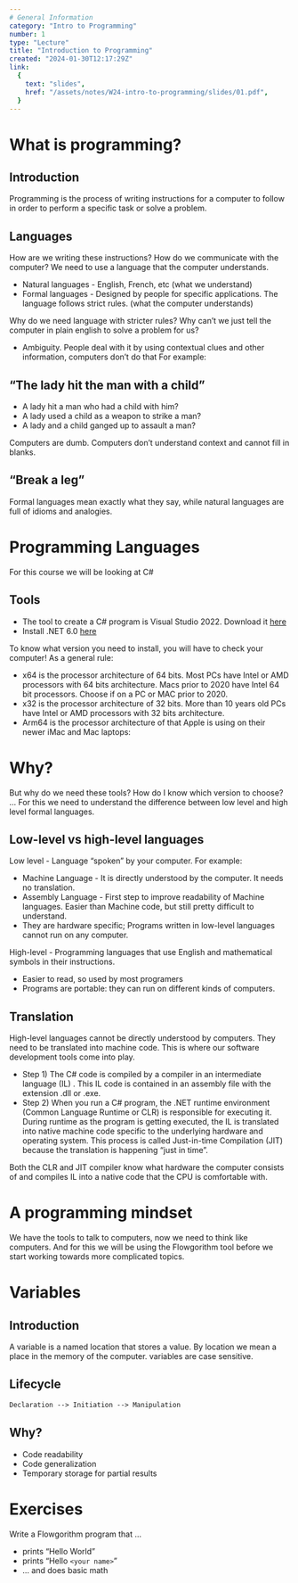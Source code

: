 ```yaml
---
# General Information
category: "Intro to Programming"
number: 1
type: "Lecture"
title: "Introduction to Programming"
created: "2024-01-30T12:17:29Z"
link:
  {
    text: "slides",
    href: "/assets/notes/W24-intro-to-programming/slides/01.pdf",
  }
---
```


# What is programming?

## Introduction

Programming is the process of writing instructions for a computer to follow in order to perform a specific task or solve a problem.

## Languages

How are we writing these instructions? How do we communicate with the computer? We need to use a language that the computer understands.

- Natural languages - English, French, etc (what we understand)
- Formal languages - Designed by people for specific applications. The language follows strict rules. (what the computer understands)

Why do we need language with stricter rules? Why can’t we just tell the computer in plain english to solve a problem for us?

- Ambiguity. People deal with it by using contextual clues and other information, computers don’t do that For example:

## “The lady hit the man with a child”

- A lady hit a man who had a child with him?
- A lady used a child as a weapon to strike a man?
- A lady and a child ganged up to assault a man?

Computers are dumb. Computers don’t understand context and cannot fill in blanks.

## “Break a leg”

Formal languages mean exactly what they say, while natural languages are full of idioms and analogies.

# Programming Languages

For this course we will be looking at C#

## Tools

- The tool to create a C# program is Visual Studio 2022​. Download it [here](https://visualstudio.microsoft.com/vs/community/)
- Install .NET 6.0 [here](https://dotnet.microsoft.com/en-us/download/visual-studio-sdks)

To know what version you need to install, you will have to check your computer! As a general rule:

- x64 is the processor architecture of 64 bits. Most PCs have Intel or AMD processors with 64 bits architecture. Macs prior to 2020 have Intel 64 bit processors. Choose if on a PC or MAC prior to 2020.
- x32 is the processor architecture of 32 bits. More than 10 years old PCs have Intel or AMD processors with 32 bits architecture.
- Arm64 is the processor architecture of that Apple is using on their newer iMac and Mac laptops:

# Why?

But why do we need these tools? How do I know which version to choose?
… For this we need to understand the difference between low level and high level formal languages.

## Low-level vs high-level languages

Low level - Language “spoken” by your computer. For example:

- Machine Language - It is directly understood by the computer. It needs no translation.
- Assembly Language - First step to improve readability of Machine languages. Easier than Machine code, but still pretty difficult to understand.
- They are hardware specific; Programs written in low-level languages cannot run on any computer.

High-level - Programming languages that use English and mathematical symbols in their instructions.

- Easier to read, so used by most programers
- Programs are portable: they can run on different kinds of computers.

## Translation

High-level languages cannot be directly understood by computers. They need to be translated into machine code. This is where our software development tools come into play.

- Step 1) The C# code is compiled by a compiler in an intermediate language (IL) . This IL code is contained in an assembly file with the extension .dll or .exe.
- Step 2) When you run a C# program, the .NET runtime environment (Common Language Runtime or CLR) is responsible for executing it. During runtime as the program is getting executed, the IL is translated into native machine code specific to the underlying hardware and operating system. This process is called Just-in-time Compilation (JIT) because the translation is happening “just in time”.

Both the CLR and JIT compiler know what hardware the computer consists of and compiles IL into a native code that the CPU is comfortable with.

# A programming mindset

We have the tools to talk to computers, now we need to think like computers. And for this we will be using the Flowgorithm tool before we start working towards more complicated topics.

# Variables

## Introduction

A variable is a named location that stores a value. By location we mean a place in the memory of the computer. variables are case sensitive.

## Lifecycle

```md
Declaration --> Initiation --> Manipulation
```

## Why?

- Code readability
- Code generalization
- Temporary storage for partial results

# Exercises

Write a Flowgorithm program that ...

- prints “Hello World”
- prints “Hello `<your name>`”
- ... and does basic math

